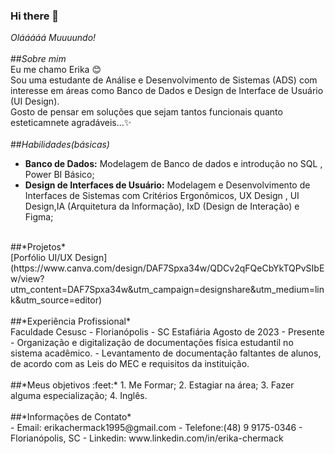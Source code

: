 ### Hi there 👋

<!--
**ErikaChermack/ErikaChermack** is a ✨ _special_ ✨ repository because its `README.md` (this file) appears on your GitHub profile.

Here are some ideas to get you started:

- 🔭 I’m currently working on ...
- 🌱 I’m currently learning ...
- 👯 I’m looking to collaborate on ...
- 🤔 I’m looking for help with ...
- 💬 Ask me about ...
- 📫 How to reach me: ...
- 😄 Pronouns: ...
- ⚡ Fun fact: ...
-->
*Olááááá Muuuundo!*<br>
<br>
##*Sobre mim*<br>
Eu me chamo Erika :blush:<br>
Sou uma estudante de Análise e Desenvolvimento de Sistemas (ADS) com interesse em áreas como Banco de Dados e Design de Interface de Usuário (UI Design).<br>
Gosto de pensar em soluções que sejam tantos funcionais quanto esteticamnete agradáveis...:sparkles:<br>
<br>
##*Habilidades(básicas)*<br>
- **Banco de Dados:** Modelagem de Banco de dados e introdução no SQL , Power BI Básico;
- **Design de Interfaces de Usuário:** Modelagem e Desenvolvimento de  Interfaces de Sistemas com Critérios Ergonômicos, UX Design , UI Design,IA (Arquitetura da Informação), IxD (Design de Interação) e Figma;<br>
<br>
##*Projetos*<br>
[Porfólio UI/UX Design](https://www.canva.com/design/DAF7Spxa34w/QDCv2qFQeCbYkTQPvSIbEw/view?utm_content=DAF7Spxa34w&utm_campaign=designshare&utm_medium=link&utm_source=editor)<br>
<br>
##*Experiência Profissional*<br>
Faculdade Cesusc - Florianópolis - SC
Estafiária  
Agosto de 2023 - Presente<br>
- Organização e digitalização de documentações física estudantil no sistema acadêmico.
- Levantamento de documentação faltantes de alunos, de acordo com as Leis do MEC e requisitos da instituição.<br>
<br>
##*Meus objetivos :feet:*
1. Me Formar;
2. Estagiar na área;
3. Fazer alguma especialização;
4. Inglês.<br>
<br>
##*Informações de Contato*<br>
- Email: erikachermack1995@gmail.com
- Telefone:(48) 9 9175-0346
- Florianópolis, SC
- Linkedin: www.linkedin.com/in/erika-chermack
